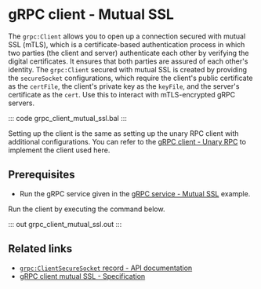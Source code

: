 # gRPC client - Mutual SSL

The `grpc:Client` allows you to open up a connection secured with mutual SSL (mTLS), which is a certificate-based authentication process in which two parties (the client and server) authenticate each other by verifying the digital certificates. It ensures that both parties are assured of each other's identity. The `grpc:Client` secured with mutual SSL is created by providing the `secureSocket` configurations, which require the client's public certificate as the `certFile`, the client's private key as the `keyFile`, and the server's certificate as the `cert`. Use this to interact with mTLS-encrypted gRPC servers.

   ::: code grpc_client_mutual_ssl.bal :::

Setting up the client is the same as setting up the unary RPC client with additional configurations. You can refer to the [gRPC client - Unary RPC](/learn/by-example/grpc-client-unary/) to implement the client used here.

## Prerequisites
- Run the gRPC service given in the [gRPC service - Mutual SSL](/learn/by-example/grpc-service-mutual-ssl/) example.

Run the client by executing the command below.

   ::: out grpc_client_mutual_ssl.out :::

## Related links
- [`grpc:ClientSecureSocket` record - API documentation](https://lib.ballerina.io/ballerina/grpc/latest/records/ClientSecureSocket)
- [gRPC client mutual SSL - Specification](/spec/grpc/#52-ssltls-and-mutual-ssl)
